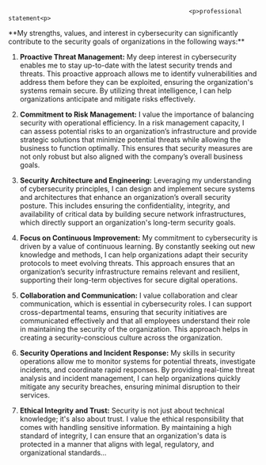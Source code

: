                                                        <p>professional statement<p> 
<p>**My strengths, values, and interest in cybersecurity can significantly contribute to the security goals of organizations in the following ways:**<p>

1. **Proactive Threat Management:**
   My deep interest in cybersecurity enables me to stay up-to-date with the latest security trends and threats. This proactive approach allows me to identify vulnerabilities and address them before they can be exploited, ensuring the organization's systems remain secure. By utilizing threat intelligence, I can help organizations anticipate and mitigate risks effectively.

2. **Commitment to Risk Management:**
   I value the importance of balancing security with operational efficiency. In a risk management capacity, I can assess potential risks to an organization’s infrastructure and provide strategic solutions that minimize potential threats while allowing the business to function optimally. This ensures that security measures are not only robust but also aligned with the company’s overall business goals.

3. **Security Architecture and Engineering:**
   Leveraging my understanding of cybersecurity principles, I can design and implement secure systems and architectures that enhance an organization’s overall security posture. This includes ensuring the confidentiality, integrity, and availability of critical data by building secure network infrastructures, which directly support an organization's long-term security goals.

4. **Focus on Continuous Improvement:**
   My commitment to cybersecurity is driven by a value of continuous learning. By constantly seeking out new knowledge and methods, I can help organizations adapt their security protocols to meet evolving threats. This approach ensures that an organization’s security infrastructure remains relevant and resilient, supporting their long-term objectives for secure digital operations.

5. **Collaboration and Communication:**
   I value collaboration and clear communication, which is essential in cybersecurity roles. I can support cross-departmental teams, ensuring that security initiatives are communicated effectively and that all employees understand their role in maintaining the security of the organization. This approach helps in creating a security-conscious culture across the organization.

6. **Security Operations and Incident Response:**
   My skills in security operations allow me to monitor systems for potential threats, investigate incidents, and coordinate rapid responses. By providing real-time threat analysis and incident management, I can help organizations quickly mitigate any security breaches, ensuring minimal disruption to their services.

7. **Ethical Integrity and Trust:**
   Security is not just about technical knowledge; it's also about trust. I value the ethical responsibility that comes with handling sensitive information. By maintaining a high standard of integrity, I can ensure that an organization's data is protected in a manner that aligns with legal, regulatory, and organizational standards...
